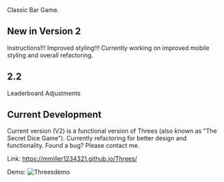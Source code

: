 
Classic Bar Game. 

## New in Version 2
Instructions!!!
Improved styling!!!
Currently working on improved mobile styling and overall refactoring. 

## 2.2
Leaderboard Adjustments

## Current Development
Current version (V2) is a functional version of Threes (also known as "The Secret Dice Game"). Currently refactoring for better design and functionality. Found a bug? Please contact me. 

Link:
https://mmiller1234321.github.io/Threes/

Demo:
![Threesdemo](https://github.com/mmiller1234321/Threes/assets/148365315/829dfba1-a464-48e7-9c8e-29b83241c1f3)
